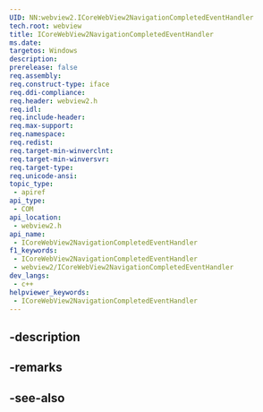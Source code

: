 ```yaml
---
UID: NN:webview2.ICoreWebView2NavigationCompletedEventHandler
tech.root: webview
title: ICoreWebView2NavigationCompletedEventHandler
ms.date: 
targetos: Windows
description: 
prerelease: false
req.assembly: 
req.construct-type: iface
req.ddi-compliance: 
req.header: webview2.h
req.idl: 
req.include-header: 
req.max-support: 
req.namespace: 
req.redist: 
req.target-min-winverclnt: 
req.target-min-winversvr: 
req.target-type: 
req.unicode-ansi: 
topic_type:
 - apiref
api_type:
 - COM
api_location:
 - webview2.h
api_name:
 - ICoreWebView2NavigationCompletedEventHandler
f1_keywords:
 - ICoreWebView2NavigationCompletedEventHandler
 - webview2/ICoreWebView2NavigationCompletedEventHandler
dev_langs:
 - c++
helpviewer_keywords:
 - ICoreWebView2NavigationCompletedEventHandler
---
```


## -description

## -remarks

## -see-also

